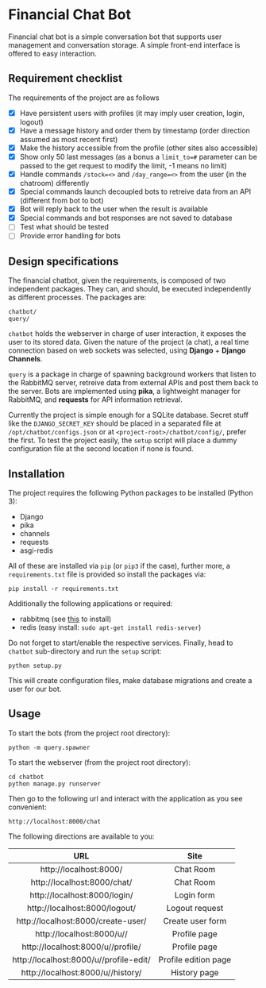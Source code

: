 # Financial Chat Bot
Financial chat bot is a simple conversation bot that supports user management and conversation storage. A simple front-end interface is offered to easy interaction.

## Requirement checklist
The requirements of the project are as follows

- [x] Have persistent users with profiles (it may imply user creation, login, logout)
- [x] Have a message history and order them by timestamp (order direction assumed as most recent first)
- [x] Make the history accessible from the profile (other sites also accessible)
- [x] Show only 50 last messages (as a bonus a `limit_to=#` parameter can be passed to the get request to modify the limit, -1 means no limit)
- [x] Handle commands `/stock=<>` and `/day_range=<>` from the user (in the chatroom) differently
- [x] Special commands launch decoupled bots to retreive data from an API (different from bot to bot)
- [x] Bot will reply back to the user when the result is available
- [x] Special commands and bot responses are not saved to database
- [ ] Test what should be tested
- [ ] Provide error handling for bots

## Design specifications
The financial chatbot, given the requirements, is composed of two independent packages. They can, and should, be executed independently as different processes. The packages are:

    chatbot/
    query/
    
`chatbot` holds the webserver in charge of user interaction, it exposes the user to its stored data. Given the nature of the project (a chat), a real time connection based on web sockets was selected, using **Django** + **Django Channels**.

`query` is a package in charge of spawning background workers that listen to the RabbitMQ server, retreive data from external APIs and post them back to the server. Bots are implemented using **pika**, a lightweight manager for RabbitMQ, and **requests** for API information retrieval.

Currently the project is simple enough for a SQLite database. Secret stuff like the `DJANGO_SECRET_KEY` should be placed in a separated file at `/opt/chatbot/configs.json` or at `<project-root>/chatbot/config/`, prefer the first. To test the project easily, the `setup` script will place a dummy configuration file at the second location if none is found.

## Installation
The project requires the following Python packages to be installed (Python 3):

* Django
* pika
* channels
* requests
* asgi-redis

All of these are installed via `pip` (or `pip3` if the case), further more, a `requirements.txt` file is provided so install the packages via:

    pip install -r requirements.txt
    
Additionally the following applications or required:

* rabbitmq (see [this](https://www.digitalocean.com/community/tutorials/how-to-install-and-manage-rabbitmq) to install)
* redis (easy install: `sudo apt-get install redis-server`)

Do not forget to start/enable the respective services. Finally, head to `chatbot` sub-directory and run the `setup` script:

    python setup.py
    
This will create configuration files, make database migrations and create a user for our bot.

## Usage
To start the bots (from the project root directory):
    
    python -m query.spawner

To start the webserver (from the project root directory):

    cd chatbot
    python manage.py runserver

Then go to the following url and interact with the application as you see convenient:

    http://localhost:8000/chat

The following directions are available to you:

|                   URL                   |       Site     |
|:---------------------------------------:| :--------------: |
| http://localhost:8000/ | Chat Room |
| http://localhost:8000/chat/ | Chat Room |
| http://localhost:8000/login/ | Login form |
| http://localhost:8000/logout/ | Logout request |
| http://localhost:8000/create-user/ | Create user form |
| http://localhost:8000/u/<user>/ | Profile page |
| http://localhost:8000/u/<username>/profile/ | Profile page |
| http://localhost:8000/u/<username>/profile-edit/ | Profile edition page |
| http://localhost:8000/u/<username>/history/ | History page |
